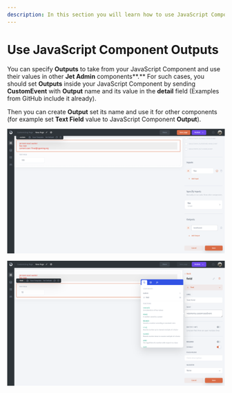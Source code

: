 ```yaml
---
description: In this section you will learn how to use JavaScript Component Outputs
---
```


# Use JavaScript Component Outputs

You can specify **Outputs** to take from your JavaScript Component and use their values in other **Jet Admin** components**.** For such cases, you should set **Outputs** inside your JavaScript Component by sending **CustomEvent** with **Output** name and its value in the **detail** field (Examples from GitHub include it already).

Then you can create **Output** set its name and use it for other components (for example set **Text Field** value to JavaScript Component **Output**).

![](<../../../../.gitbook/assets/image (778).png>)

![](<../../../../.gitbook/assets/image (779).png>)
